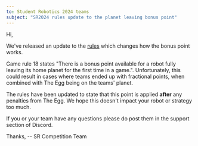 ```yaml
---
to: Student Robotics 2024 teams
subject: "SR2024 rules update to the planet leaving bonus point"
---
```


Hi,

We've released an update to the [rules](https://studentrobotics.org/docs/rules) which changes how the bonus point works.

Game rule 18 states "There is a bonus point available for a robot fully leaving its home planet for the first time in a game.". Unfortunately, this could result in cases where teams ended up with fractional points, when combined with The Egg being on the teams' planet.

The rules have been updated to state that this point is applied **after** any penalties from The Egg. We hope this doesn't impact your robot or strategy too much.

If you or your team have any questions please do post them in the support section of Discord.

Thanks,
-- SR Competition Team

